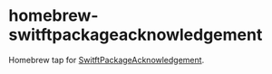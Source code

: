 # homebrew-switftpackageacknowledgement

Homebrew tap for [SwitftPackageAcknowledgement](https://github.com/teufelaudio/SwiftPackageAcknowledgement).

